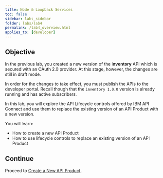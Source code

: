 ```yaml
---
title: Node & Loopback Services
toc: false
sidebar: labs_sidebar
folder: labs/lab4
permalink: /lab4_overview.html
applies_to: [developer]
---
```


## Objective

In the previous lab, you created a new version of the **inventory** API which is secured with an OAuth 2.0 provider. At this stage, however, the changes are still in draft mode.

In order for the changes to take effect, you must publish the APIs to the developer portal. Recall though that the `inventory 1.0.0` version is already running and has active subscribers.

In this lab, you will explore the API Lifecycle controls offered by IBM API Connect and use them to replace the existing version of an API Product with a new version.

You will learn:

+ How to create a new API Product
+ How to use lifecycle controls to replace an existing version of an API Product

## Continue

Proceed to [Create a New API Product](lab4_new_product.html).